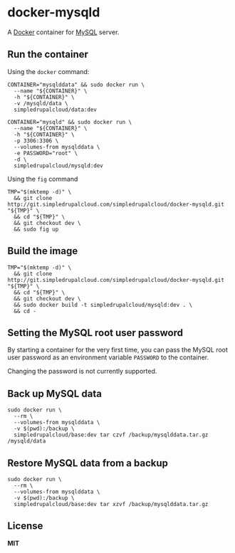 # docker-mysqld

A [Docker](https://docker.com/) container for [MySQL](http://www.mysql.com/) server.

## Run the container

Using the `docker` command:

    CONTAINER="mysqlddata" && sudo docker run \
      --name "${CONTAINER}" \
      -h "${CONTAINER}" \
      -v /mysqld/data \
      simpledrupalcloud/data:dev

    CONTAINER="mysqld" && sudo docker run \
      --name "${CONTAINER}" \
      -h "${CONTAINER}" \
      -p 3306:3306 \
      --volumes-from mysqlddata \
      -e PASSWORD="root" \
      -d \
      simpledrupalcloud/mysqld:dev

Using the `fig` command

    TMP="$(mktemp -d)" \
      && git clone http://git.simpledrupalcloud.com/simpledrupalcloud/docker-mysqld.git "${TMP}" \
      && cd "${TMP}" \
      && git checkout dev \
      && sudo fig up

## Build the image

    TMP="$(mktemp -d)" \
      && git clone http://git.simpledrupalcloud.com/simpledrupalcloud/docker-mysqld.git "${TMP}" \
      && cd "${TMP}" \
      && git checkout dev \
      && sudo docker build -t simpledrupalcloud/mysqld:dev . \
      && cd -

## Setting the MySQL root user password

By starting a container for the very first time, you can pass the MySQL root user password as an environment variable `PASSWORD` to the container.

Changing the password is not currently supported.

## Back up MySQL data

    sudo docker run \
      --rm \
      --volumes-from mysqlddata \
      -v $(pwd):/backup \
      simpledrupalcloud/base:dev tar czvf /backup/mysqlddata.tar.gz /mysqld/data

## Restore MySQL data from a backup

    sudo docker run \
      --rm \
      --volumes-from mysqlddata \
      -v $(pwd):/backup \
      simpledrupalcloud/base:dev tar xzvf /backup/mysqlddata.tar.gz

## License

**MIT**
